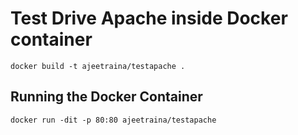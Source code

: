 # Test Drive Apache inside Docker container

```
docker build -t ajeetraina/testapache .
```

## Running the Docker Container

```
docker run -dit -p 80:80 ajeetraina/testapache
```


